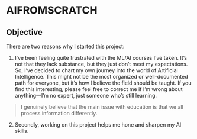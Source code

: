 # AIFROMSCRATCH 

## Objective 

There are two reasons why I started this project:

1. I’ve been feeling quite frustrated with the ML/AI courses I’ve taken. It’s not that they lack substance, but they just don’t meet my expectations. So, I’ve decided to chart my own journey into the world of Artificial Intelligence. This might not be the most organized or well-documented path for everyone, but it’s how I believe the field should be taught. If you find this interesting, please feel free to correct me if I’m wrong about anything—I’m no expert, just someone who’s still learning.
> I genuinely believe that the main issue with education is that we all process information differently.

2. Secondly, working on this project helps me hone and sharpen my AI skills.